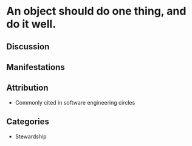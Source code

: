 # An object should do one thing, and do it well.

## Discussion

## Manifestations

## Attribution
* Commonly cited in software engineering circles

## Categories
* Stewardship
